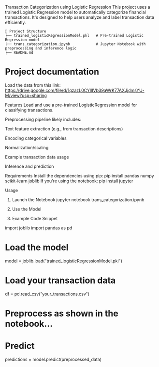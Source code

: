 Transaction Categorization using Logistic Regression
This project uses a trained Logistic Regression model to automatically categorize financial transactions. It's designed to help users analyze and label transaction data efficiently.
```
📁 Project Structure
├── trained_logisticRegressionModel.pkl   # Pre-trained Logistic Regression model
├── trans_categorization.ipynb            # Jupyter Notebook with preprocessing and inference logic
├── README.md 
```

# Project documentation
Load the data from this link: https://drive.google.com/file/d/1qzazL0CYllIVb39aWrK77AXJjdmsYU-M/view?usp=sharing

Features
Load and use a pre-trained LogisticRegression model for classifying transactions.

Preprocessing pipeline likely includes:

Text feature extraction (e.g., from transaction descriptions)

Encoding categorical variables

Normalization/scaling

Example transaction data usage

Inference and prediction


Requirements
Install the dependencies using pip:
pip install pandas numpy scikit-learn joblib
If you're using the notebook:
pip install jupyter


Usage
1. Launch the Notebook
jupyter notebook trans_categorization.ipynb

3. Use the Model

4. Example Code Snippet

import joblib
import pandas as pd

# Load the model
model = joblib.load("trained_logisticRegressionModel.pkl")

# Load your transaction data
df = pd.read_csv("your_transactions.csv")

# Preprocess as shown in the notebook...

# Predict
predictions = model.predict(preprocessed_data)




